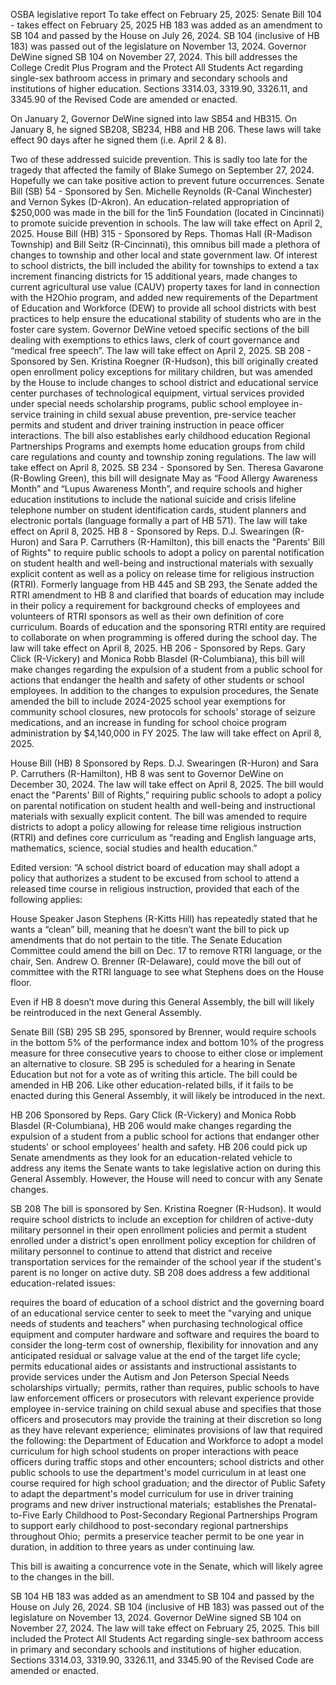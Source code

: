 OSBA legislative report
To take effect on February 25, 2025:
Senate Bill 104 - takes effect on February 25, 2025
HB 183 was added as an amendment to SB 104 and passed by the House on July 26, 2024. SB 104 (inclusive of HB 183) was passed out of the legislature on November 13, 2024. Governor DeWine signed SB 104 on November 27, 2024. This bill addresses the College Credit Plus Program and the Protect All Students Act regarding single-sex bathroom access in primary and secondary schools and institutions of higher education. Sections 3314.03, 3319.90, 3326.11, and 3345.90 of the Revised Code are amended or enacted.

On January 2, Governor DeWine signed into law SB54 and HB315. On January 8, he signed SB208, SB234, HB8 and HB 206. These laws will take effect 90 days after he signed them (i.e. April 2 & 8).

Two of these addressed suicide prevention. This is sadly too late for the tragedy that affected the family of Blake Sumego on September 27, 2024. Hopefully we can take positive action to prevent future occurrences.
Senate Bill (SB) 54 - Sponsored by Sen. Michelle Reynolds (R-Canal Winchester) and Vernon Sykes (D-Akron). An education-related appropriation of $250,000 was made in the bill for the 1in5 Foundation (located in Cincinnati) to promote suicide prevention in schools. The law will take effect on April 2, 2025.
House Bill (HB) 315 - Sponsored by Reps. Thomas Hall (R-Madison Township) and Bill Seitz (R-Cincinnati), this omnibus bill made a plethora of changes to township and other local and state government law. Of interest to school districts, the bill included the ability for townships to extend a tax increment financing districts for 15 additional years, made changes to current agricultural use value (CAUV) property taxes for land in connection with the H2Ohio program, and added new requirements of the Department of Education and Workforce (DEW) to provide all school districts with best practices to help ensure the educational stability of students who are in the foster care system. Governor DeWine vetoed specific sections of the bill dealing with exemptions to ethics laws, clerk of court governance and “medical free speech”. The law will take effect on April 2, 2025.
SB 208 - Sponsored by Sen. Kristina Roegner (R-Hudson), this bill originally created open enrollment policy exceptions for military children, but was amended by the House to include changes to school district and educational service center purchases of technological equipment, virtual services provided under special needs scholarship programs, public school employee in-service training in child sexual abuse prevention, pre-service teacher permits and student and driver training instruction in peace officer interactions. The bill also establishes early childhood education Regional Partnerships Programs and exempts home education groups from child care regulations and county and township zoning regulations. The law will take effect on April 8, 2025.
SB 234 - Sponsored by Sen. Theresa Gavarone (R-Bowling Green), this bill will  designate May as “Food Allergy Awareness Month” and “Lupus Awareness Month”, and require schools and higher education institutions to include the national suicide and crisis lifeline telephone number on student identification cards, student planners and electronic portals (language formally a part of HB 571). The law will take effect on April 8, 2025.
HB 8 - Sponsored by Reps. D.J. Swearingen (R-Huron) and Sara P. Carruthers (R-Hamilton), this bill enacts the "Parents' Bill of Rights" to require public schools to adopt a policy on parental notification on student health and well-being and instructional materials with sexually explicit content as well as a policy on release time for religious instruction (RTRI). Formerly language from HB 445 and SB 293, the Senate added the RTRI amendment to HB 8 and clarified that boards of education may include in their policy a requirement for background checks of employees and volunteers of RTRI sponsors as well as their own definition of core curriculum. Boards of education and the sponsoring RTRI entity are required to collaborate on when programming is offered during the school day. The law will take effect on April 8, 2025.
HB 206 - Sponsored by Reps. Gary Click (R-Vickery) and Monica Robb Blasdel (R-Columbiana), this bill will make changes regarding the expulsion of a student from a public school for actions that endanger the health and safety of other students or school employees. In addition to the changes to expulsion procedures, the Senate amended the bill to include 2024-2025 school year exemptions for community school closures, new protocols for schools’ storage of seizure medications, and an increase in funding for school choice program administration by $4,140,000 in FY 2025. The law will take effect on April 8, 2025.

House Bill (HB) 8
Sponsored by Reps. D.J. Swearingen (R-Huron) and Sara P. Carruthers (R-Hamilton), HB 8 was sent to Governor DeWine on December 30, 2024. The law will take effect on April 8, 2025. 
The bill would enact the "Parents' Bill of Rights,” requiring public schools to adopt a policy on parental notification on student health and well-being and instructional materials with sexually explicit content. The bill was amended to require districts to adopt a policy allowing for release time religious instruction (RTRI) and defines core curriculum as “reading and English language arts, mathematics, science, social studies and health education.”

Edited version: “A school district board of education may shall adopt a policy that authorizes a student to be excused from school to attend a released time course in religious instruction, provided that each of the following applies:


House Speaker Jason Stephens (R-Kitts Hill) has repeatedly stated that he wants a “clean” bill, meaning that he doesn’t want the bill to pick up amendments that do not pertain to the title. The Senate Education Committee could amend the bill on Dec. 17 to remove RTRI language, or the chair, Sen. Andrew O. Brenner (R-Delaware), could move the bill out of committee with the RTRI language to see what Stephens does on the House floor. 

Even if HB 8 doesn’t move during this General Assembly, the bill will likely be reintroduced in the next General Assembly. 

Senate Bill (SB) 295 
SB 295, sponsored by Brenner, would require schools in the bottom 5% of the performance index and bottom 10% of the progress measure for three consecutive years to choose to either close or implement an alternative to closure. SB 295 is scheduled for a hearing in Senate Education but not for a vote as of writing this article. The bill could be amended in HB 206. Like other education-related bills, if it fails to be enacted during this General Assembly, it will likely be introduced in the next. 

HB 206 
Sponsored by Reps. Gary Click (R-Vickery) and Monica Robb Blasdel (R-Columbiana), HB 206 would make changes regarding the expulsion of a student from a public school for actions that endanger other students' or school employees' health and safety. HB 206 could pick up Senate amendments as they look for an education-related vehicle to address any items the Senate wants to take legislative action on during this General Assembly. However, the House will need to concur with any Senate changes. 

SB 208 
The bill is sponsored by Sen. Kristina Roegner (R-Hudson). It would require school districts to include an exception for children of active-duty military personnel in their open enrollment policies and permit a student enrolled under a district's open enrollment policy exception for children of military personnel to continue to attend that district and receive transportation services for the remainder of the school year if the student's parent is no longer on active duty. SB 208 does address a few additional education-related issues: 

requires the board of education of a school district and the governing board of an educational service center to seek to meet the "varying and unique needs of students and teachers" when purchasing technological office equipment and computer hardware and software and requires the board to consider the long-term cost of ownership, flexibility for innovation and any anticipated residual or salvage value at the end of the target life cycle;  
permits educational aides or assistants and instructional assistants to provide services under the Autism and Jon Peterson Special Needs scholarships virtually;  
permits, rather than requires, public schools to have law enforcement officers or prosecutors with relevant experience provide employee in-service training on child sexual abuse and specifies that those officers and prosecutors may provide the training at their discretion so long as they have relevant experience;  
eliminates provisions of law that required the following: the Department of Education and Workforce to adopt a model curriculum for high school students on proper interactions with peace officers during traffic stops and other encounters;  school districts and other public schools to use the department's model curriculum in at least one course required for high school graduation; and the director of Public Safety to adapt the department's model curriculum for use in driver training programs and new driver instructional materials;  
establishes the Prenatal-to-Five Early Childhood to Post-Secondary Regional Partnerships Program to support early childhood to post-secondary regional partnerships throughout Ohio;  
permits a preservice teacher permit to be one year in duration, in addition to three years as under continuing law. 

This bill is awaiting a concurrence vote in the Senate, which will likely agree to the changes in the bill. 

SB 104
HB 183 was added as an amendment to SB 104 and passed by the House on July 26, 2024. SB 104 (inclusive of HB 183) was passed out of the legislature on November 13, 2024. Governor DeWine signed SB 104 on November 27, 2024. The law will take effect on February 25, 2025. This bill included the Protect All Students Act regarding single-sex bathroom access in primary and secondary schools and institutions of higher education. Sections 3314.03, 3319.90, 3326.11, and 3345.90 of the Revised Code are amended or enacted.
